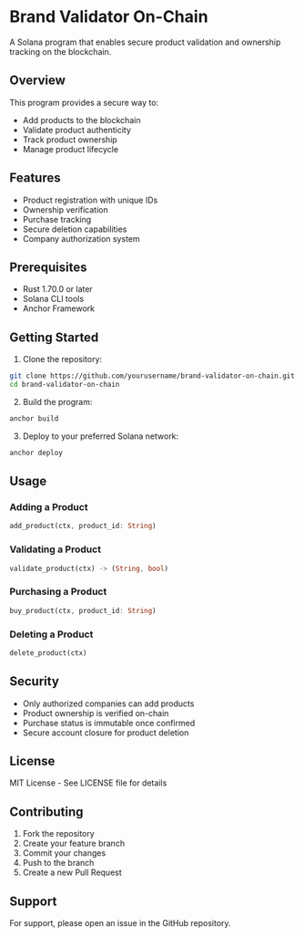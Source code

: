 # Brand Validator On-Chain

A Solana program that enables secure product validation and ownership tracking on the blockchain.

## Overview

This program provides a secure way to:
- Add products to the blockchain
- Validate product authenticity
- Track product ownership
- Manage product lifecycle

## Features

- Product registration with unique IDs
- Ownership verification
- Purchase tracking
- Secure deletion capabilities
- Company authorization system

## Prerequisites

- Rust 1.70.0 or later
- Solana CLI tools
- Anchor Framework

## Getting Started

1. Clone the repository:
```bash
git clone https://github.com/yourusername/brand-validator-on-chain.git
cd brand-validator-on-chain
```

2. Build the program:
```bash
anchor build
```

3. Deploy to your preferred Solana network:
```bash
anchor deploy
```

## Usage

### Adding a Product
```rust
add_product(ctx, product_id: String)
```

### Validating a Product
```rust
validate_product(ctx) -> (String, bool)
```

### Purchasing a Product
```rust
buy_product(ctx, product_id: String)
```

### Deleting a Product
```rust
delete_product(ctx)
```

## Security

- Only authorized companies can add products
- Product ownership is verified on-chain
- Purchase status is immutable once confirmed
- Secure account closure for product deletion

## License

MIT License - See LICENSE file for details

## Contributing

1. Fork the repository
2. Create your feature branch
3. Commit your changes
4. Push to the branch
5. Create a new Pull Request

## Support

For support, please open an issue in the GitHub repository. 